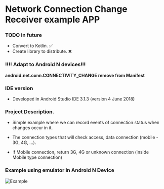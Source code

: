 # Network Connection Change Receiver example APP #

### TODO in future ###

* Convert to Kotlin.                    :white_check_mark:
* Create library to distribute.         :x:

### !!!! Adapt to Android N devices!!! ###

**android.net.conn.CONNECTIVITY_CHANGE remove from Manifest**

### IDE version ###

* Developed in Android Studio IDE 3.1.3 (version 4 June 2018)

### Project Description. ###

* Simple example where we can record events of connection status when changes occur in it.
  
* The connection types that will check access, data connection (mobile - 3G, 4G, ...).

* If Mobile connection, return 3G, 4G or unknown connection (inside Mobile type connection)

### Example using emulator in Android N Device


![Example](https://github.com/mugan86/android-network-change-receiver/blob/kotlin/captures/Screenshot_1531492756.png)